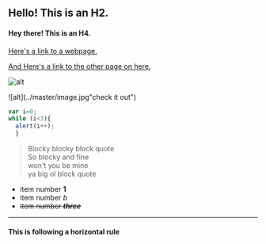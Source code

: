 ## Hello! This is an H2.

#### Hey there! This is an H4.

[Here's a link to a webpage.](https://missouri.instructure.com)

[And Here's a link to the other page on here.](../master/page2.md)

![alt](https://assets.rbl.ms/13910702/980x.jpg "That's a big boy")

![alt](../master/image.jpg"check it out")

```javascript
var i=0;
while (i<3){
  alert(i++);
  }
  ```



>Blocky blocky block quote  
>So blocky and fine  
>won't you be mine  
>ya big ol block quote

* item number **1**
* item number *b*
* ~~item number **_three_**~~

---
#### This is following a horizontal rule


